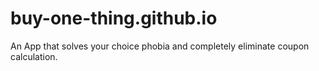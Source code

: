 # buy-one-thing.github.io
An App that solves your choice phobia and completely eliminate coupon calculation.

